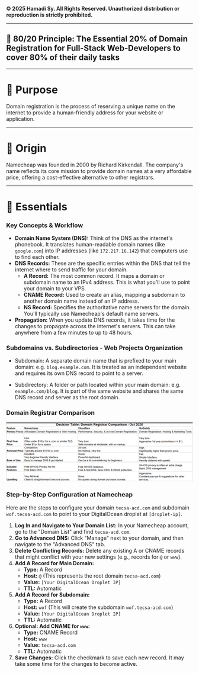 
**© 2025 Hamadi Sy. All Rights Reserved. Unauthorized distribution or reproduction is strictly prohibited.**

---

## 🚀 80/20 Principle: The Essential 20% of Domain Registration for Full-Stack Web-Developers to cover 80% of their daily tasks

---

# 🎯 Purpose
Domain registration is the process of reserving a unique name on the internet to provide a human-friendly address for your website or application.

---

# 🌱 Origin
Namecheap was founded in 2000 by Richard Kirkendall. The company's name reflects its core mission to provide domain names at a very affordable price, offering a cost-effective alternative to other registrars.

---

# 🧠 Essentials

### Key Concepts & Workflow
- **Domain Name System (DNS):** Think of the DNS as the internet's phonebook. It translates human-readable domain names (like `google.com`) into IP addresses (like `172.217.16.142`) that computers use to find each other.
- **DNS Records:** These are the specific entries within the DNS that tell the internet where to send traffic for your domain.
  - **A Record:** The most common record. It maps a domain or subdomain name to an IPv4 address. This is what you'll use to point your domain to your VPS.
  - **CNAME Record:** Used to create an alias, mapping a subdomain to another domain name instead of an IP address.
  - **NS Record:** Specifies the authoritative name servers for the domain. You'll typically use Namecheap's default name servers.
- **Propagation:** When you update DNS records, it takes time for the changes to propagate across the internet's servers. This can take anywhere from a few minutes to up to 48 hours.

### Subdomains vs. Subdirectories - Web Projects Organization
- Subdomain: A separate domain name that is prefixed to your main domain: e.g. `blog.example.com`. 
It is treated as an independent website and requires its own DNS record to point to a server.

- Subdirectory: A folder or path located within your main domain: e.g. `example.com/blog`. 
It is part of the same website and shares the same DNS record and server as the root domain.

### Domain Registrar Comparison
![Domain Registrar Comparision 2025](./imgs/registrar-comparison-2025.png)


### Step-by-Step Configuration at Namecheap
Here are the steps to configure your domain `tecsa-acd.com` and subdomain `wof.tecsa-acd.com` to point to your DigitalOcean droplet at `[droplet-ip]`.

1.  **Log In and Navigate to Your Domain List:** In your Namecheap account, go to the "Domain List" and find `tecsa-acd.com`.
2.  **Go to Advanced DNS:** Click "Manage" next to your domain, and then navigate to the "Advanced DNS" tab.
3.  **Delete Conflicting Records:** Delete any existing A or CNAME records that might conflict with your new settings (e.g., records for `@` or `www`).
4.  **Add A Record for Main Domain:**
    * **Type:** A Record
    * **Host:** `@` (This represents the root domain `tecsa-acd.com`)
    * **Value:** `[Your DigitalOcean Droplet IP]`
    * **TTL:** Automatic
5.  **Add A Record for Subdomain:**
    * **Type:** A Record
    * **Host:** `wof` (This will create the subdomain `wof.tecsa-acd.com`)
    * **Value:** `[Your DigitalOcean Droplet IP]`
    * **TTL:** Automatic
6.  **Optional: Add CNAME for `www`:**
    * **Type:** CNAME Record
    * **Host:** `www`
    * **Value:** `tecsa-acd.com`
    * **TTL:** Automatic
7.  **Save Changes:** Click the checkmark to save each new record. It may take some time for the changes to become active.